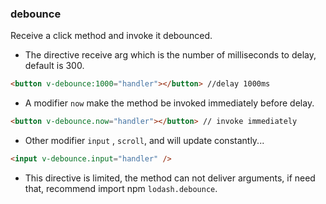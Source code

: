 ### debounce

Receive a click method and invoke it debounced.

- The directive receive arg which is the number of milliseconds to delay, default is 300.

``` html
<button v-debounce:1000="handler"></button> //delay 1000ms
```

- A modifier `now` make the method be invoked immediately before delay.

``` html
<button v-debounce.now="handler"></button> // invoke immediately
```

- Other modifier `input` , `scroll`, and will update constantly...

``` html
<input v-debounce.input="handler" />
```

- This directive is limited, the method can not deliver arguments, if need that, recommend import npm `lodash.debounce`.
